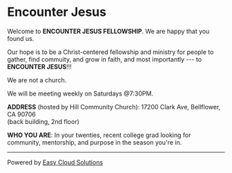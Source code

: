 # Encounter Jesus

Welcome to **ENCOUNTER JESUS FELLOWSHIP**. We are happy that you found us. 

Our hope is to be a Christ-centered fellowship and ministry for people to gather, find commuity, and grow in faith, and most importantly --- to **ENCOUNTER JESUS**!!!

We are not a church.

We will be meeting weekly on Saturdays @7:30PM.

**ADDRESS** (hosted by Hill Community Church): 17200 Clark Ave, Bellflower, CA 90706  
(back building, 2nd floor)

**WHO YOU ARE**: In your twenties, recent college grad looking for community, mentorship, and purpose in the season you're in.

***

Powered by [Easy Cloud Solutions](https://easycloudsolutions.com)
